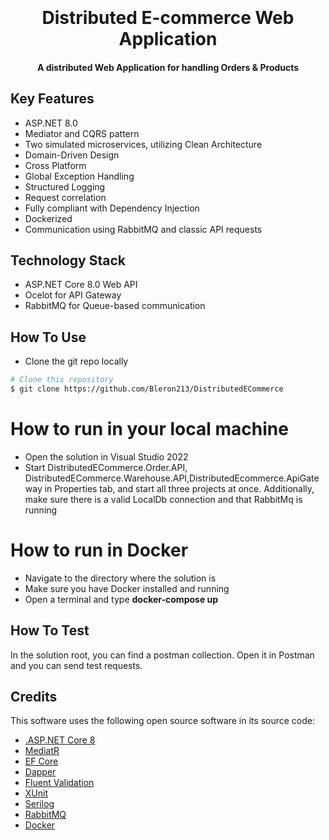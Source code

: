 <h1 align="center">
  <br>
  <br>
    Distributed E-commerce Web Application
  <br>
</h1>

<h4 align="center"> A distributed Web Application for handling Orders & Products</h4>

<p align="center">

## Key Features

* ASP.NET 8.0
* Mediator and CQRS pattern
* Two simulated microservices, utilizing Clean Architecture
* Domain-Driven Design
* Cross Platform
* Global Exception Handling
* Structured Logging
* Request correlation
* Fully compliant with Dependency Injection
* Dockerized
* Communication using RabbitMQ and classic API requests

## Technology Stack

* ASP.NET Core 8.0 Web API
* Ocelot for API Gateway
* RabbitMQ for Queue-based communication

## How To Use

* Clone the git repo locally

```bash
# Clone this repository
$ git clone https://github.com/Bleron213/DistributedECommerce
```

# How to run in your local machine
* Open the solution in Visual Studio 2022
* Start DistributedECommerce.Order.API, DistributedECommerce.Warehouse.API,DistributedEcommerce.ApiGateway in Properties tab, and start all three projects at once. Additionally, make sure there is a valid LocalDb connection and that RabbitMq is running

# How to run in Docker
* Navigate to the directory where the solution is
* Make sure you have Docker installed and running
* Open a terminal and type **docker-compose up**

## How To Test

In the solution root, you can find a postman collection. Open it in Postman and you can send test requests.
  
## Credits

This software uses the following open source software in its source code:

- [.ASP.NET Core 8](https://github.com/dotnet)
- [MediatR](https://github.com/jbogard/MediatR)
- [EF Core](https://github.com/efcore)
- [Dapper](https://github.com/DapperLib/Dapper)
- [Fluent Validation](https://github.com/FluentValidation/FluentValidation)
- [XUnit](https://github.com/xunit/xunit)
- [Serilog](https://github.com/serilog/serilog)
- [RabbitMQ](https://github.com/rabbitmq)
- [Docker](https://github.com/docker)
